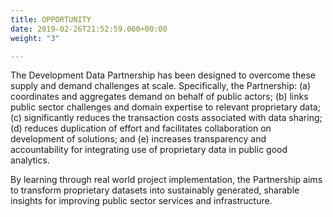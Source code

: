```yaml
---
title: OPPORTUNITY
date: 2019-02-26T21:52:59.000+00:00
weight: "3"

---
```

The Development Data Partnership has been designed to overcome these supply and demand challenges at scale. Specifically, the Partnership: (a) coordinates and aggregates demand on behalf of public actors; (b) links public sector challenges and domain expertise to relevant proprietary data; (c) significantly reduces the transaction costs associated with data sharing; (d) reduces duplication of effort and facilitates collaboration on development of solutions; and (e) increases transparency and accountability for integrating use of proprietary data in public good analytics.

By learning through real world project implementation, the Partnership aims to transform proprietary datasets into sustainably generated, sharable insights for improving public sector services and infrastructure.